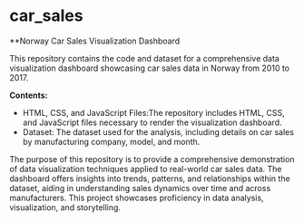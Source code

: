 # car_sales

**Norway Car Sales Visualization Dashboard



This repository contains the code and dataset for a comprehensive data visualization dashboard showcasing car sales data in Norway from 2010 to 2017. 

**Contents:**

- HTML, CSS, and JavaScript Files:The repository includes HTML, CSS, and JavaScript files necessary to render the visualization dashboard.
- Dataset: The dataset used for the analysis, including details on car sales by manufacturing company, model, and month.



The purpose of this repository is to provide a comprehensive demonstration of data visualization techniques applied to real-world car sales data. The dashboard offers insights into trends, patterns, and relationships within the dataset, aiding in understanding sales dynamics over time and across manufacturers. This project showcases proficiency in data analysis, visualization, and storytelling.
